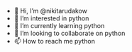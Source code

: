 - 👋 Hi, I’m @nikitarudakow
- 👀 I’m interested in python
- 🌱 I’m currently learning python 
- 💞️ I’m looking to collaborate on python
- 📫 How to reach me python

<!---
glebrukitin/glebrukitin is a ✨ special ✨ repository because its `README.md` (this file) appears on your GitHub profile.
You can click the Preview link to take a look at your changes.
--->
